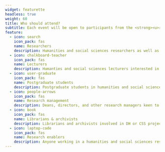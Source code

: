 ```yaml
---
widget: featurette
headless: true
weight: 60
title: Who should attend?
subtitle: Each event will be open to participants from the <strong><u>relevant regional South African institutions</u></strong> as listed on the respective event pages. Dedicated spaces will be available to representatives <strong><u>nominated by the Humanities & Social Sciences Dean or Library Director</u></strong> from each university. <br>Additional spaces will be available by <u><strong>application</u></strong>. <br><br>
feature:
  - icon: search
    icon_pack: fas
    name: Researchers
    description: Humanities and social sciences researchers as well as computational researchers at all career stages
  - icon: chalkboard-teacher
    icon_pack: fas
    name: Lecturers
    description: Humanties and social sciences lecturers interested in renewing curricula to include digital and computational components
  - icon: user-graduate
    icon_pack: fas
    name: Postgraduate students
    description: Postgraduate students in humanities and social sciences and computational research wanting to grow their networks
  - icon: people-arrows
    icon_pack: fas
    name: Research management
    description: Deans, directors, and other research managers keen to learn about opportunities for growing digital and computational research and sharing challenges
  - icon: book
    icon_pack: fas
    name: Librarians & archivists
    description: Librarians and archivists involved in DH or CSS projects or supporting humanities and social sciences researchers 
  - icon: laptop-code
    icon_pack: fas
    name: Research enablers
    description: Anyone working in a humanities and social sciences research environment providing support or infrastructure for digital and computational research
---
```

